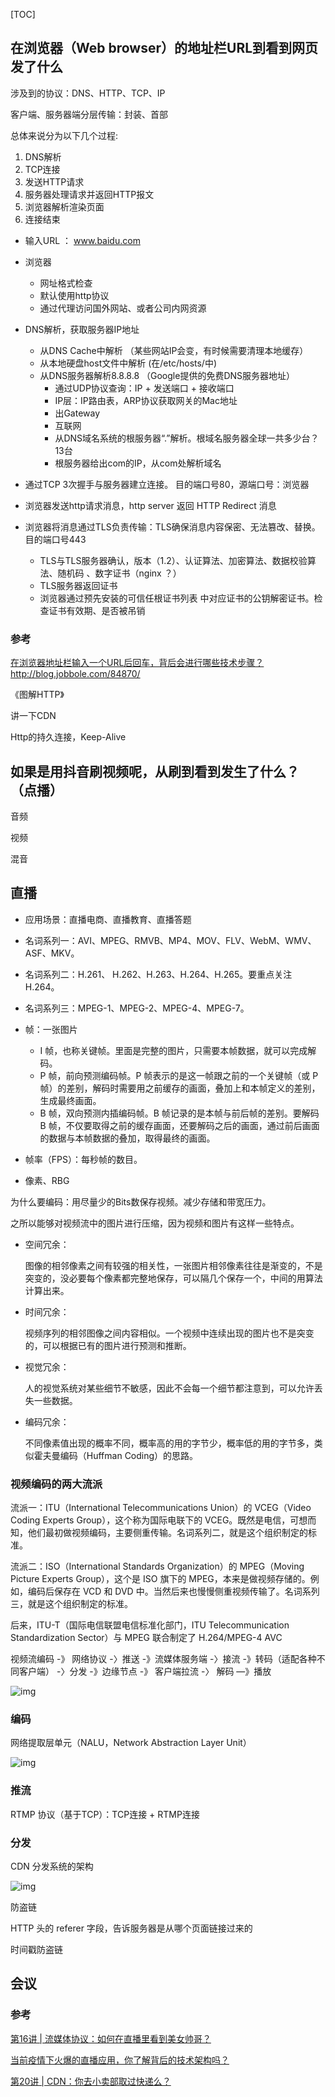 [TOC]



## 在浏览器（Web browser）的地址栏URL到看到网页发了什么

涉及到的协议：DNS、HTTP、TCP、IP

客户端、服务器端分层传输：封装、首部



总体来说分为以下几个过程:

1. DNS解析
2. TCP连接
3. 发送HTTP请求
4. 服务器处理请求并返回HTTP报文
5. 浏览器解析渲染页面
6. 连接结束



- 输入URL ： www.baidu.com

- 浏览器
  - 网址格式检查
  - 默认使用http协议
  - 通过代理访问国外网站、或者公司内网资源
- DNS解析，获取服务器IP地址
  - 从DNS Cache中解析 （某些网站IP会变，有时候需要清理本地缓存）
  - 从本地硬盘host文件中解析 (在/etc/hosts/中)
  - 从DNS服务器解析8.8.8.8 （Google提供的免费DNS服务器地址）
    - 通过UDP协议查询：IP + 发送端口 + 接收端口
    - IP层：IP路由表，ARP协议获取网关的Mac地址
    - 出Gateway
    - 互联网
    - 从DNS域名系统的根服务器“.”解析。根域名服务器全球一共多少台？13台
    - 根服务器给出com的IP，从com处解析域名
- 通过TCP 3次握手与服务器建立连接。 目的端口号80，源端口号：浏览器
- 浏览器发送http请求消息，http server 返回 HTTP Redirect 消息
- 浏览器将消息通过TLS负责传输：TLS确保消息内容保密、无法篡改、替换。目的端口号443
  - TLS与TLS服务器确认，版本（1.2）、认证算法、加密算法、数据校验算法、随机码 、数字证书（nginx ？）
  - TLS服务器返回证书
  - 浏览器通过预先安装的可信任根证书列表 中对应证书的公钥解密证书。检查证书有效期、是否被吊销



### 参考

[在浏览器地址栏输入一个URL后回车，背后会进行哪些技术步骤？](https://www.zhihu.com/question/34873227)
http://blog.jobbole.com/84870/

《图解HTTP》



讲一下CDN

Http的持久连接，Keep-Alive



## 如果是用抖音刷视频呢，从刷到看到发生了什么？  （点播）

音频

视频

混音



## 直播

- 应用场景：直播电商、直播教育、直播答题



- 名词系列一：AVI、MPEG、RMVB、MP4、MOV、FLV、WebM、WMV、ASF、MKV。

- 名词系列二：H.261、 H.262、H.263、H.264、H.265。要重点关注 H.264。

- 名词系列三：MPEG-1、MPEG-2、MPEG-4、MPEG-7。
- 帧：一张图片
  - I 帧，也称关键帧。里面是完整的图片，只需要本帧数据，就可以完成解码。
  - P 帧，前向预测编码帧。P 帧表示的是这一帧跟之前的一个关键帧（或 P 帧）的差别，解码时需要用之前缓存的画面，叠加上和本帧定义的差别，生成最终画面。
  - B 帧，双向预测内插编码帧。B 帧记录的是本帧与前后帧的差别。要解码 B 帧，不仅要取得之前的缓存画面，还要解码之后的画面，通过前后画面的数据与本帧数据的叠加，取得最终的画面。
- 帧率（FPS）：每秒帧的数目。
- 像素、RBG



为什么要编码：用尽量少的Bits数保存视频。减少存储和带宽压力。



之所以能够对视频流中的图片进行压缩，因为视频和图片有这样一些特点。

- 空间冗余：

  图像的相邻像素之间有较强的相关性，一张图片相邻像素往往是渐变的，不是突变的，没必要每个像素都完整地保存，可以隔几个保存一个，中间的用算法计算出来。

- 时间冗余：

  视频序列的相邻图像之间内容相似。一个视频中连续出现的图片也不是突变的，可以根据已有的图片进行预测和推断。

- 视觉冗余：

  人的视觉系统对某些细节不敏感，因此不会每一个细节都注意到，可以允许丢失一些数据。

- 编码冗余：

  不同像素值出现的概率不同，概率高的用的字节少，概率低的用的字节多，类似霍夫曼编码（Huffman Coding）的思路。



### 视频编码的两大流派

流派一：ITU（International Telecommunications Union）的 VCEG（Video Coding Experts Group），这个称为国际电联下的 VCEG。既然是电信，可想而知，他们最初做视频编码，主要侧重传输。名词系列二，就是这个组织制定的标准。

流派二：ISO（International Standards Organization）的 MPEG（Moving Picture Experts Group），这个是 ISO 旗下的 MPEG，本来是做视频存储的。例如，编码后保存在 VCD 和 DVD 中。当然后来也慢慢侧重视频传输了。名词系列三，就是这个组织制定的标准。

后来，ITU-T（国际电信联盟电信标准化部门，ITU Telecommunication Standardization Sector）与 MPEG 联合制定了 H.264/MPEG-4 AVC



视频流编码 -》 网络协议 -〉推送 -》流媒体服务端 -〉接流 -》转码（适配各种不同客户端） -〉分发 -》边缘节点 -》 客户端拉流 -〉 解码 —》播放 

![img](./asset/e4d4b538c434ec0eade37028a34391f8.png)

### 编码

网络提取层单元（NALU，Network Abstraction Layer Unit）

![img](./asset/42dcd0705e3b1bad05d59fd9d6707d60.png)

### 推流

RTMP 协议（基于TCP）：TCP连接 + RTMP连接



### 分发

CDN 分发系统的架构

![img](./asset/d8c77f59d6b7ac894b5192252239cfcc.png)



防盗链

HTTP 头的 referer 字段，告诉服务器是从哪个页面链接过来的

时间戳防盗链



## 会议





### 参考

[第16讲 | 流媒体协议：如何在直播里看到美女帅哥？](https://time.geekbang.org/column/article/9688?utm_source=pinpaizhuanqu&utm_medium=geektime&utm_campaign=guanwang&utm_term=guanwang&utm_content=0511)

[当前疫情下火爆的直播应用，你了解背后的技术架构吗？](https://mp.weixin.qq.com/s/j83tA9T5GmKt9gU8ps-ZGw)

[第20讲 | CDN：你去小卖部取过快递么？](https://time.geekbang.org/column/article/10085?utm_source=pinpaizhuanqu&utm_medium=geektime&utm_campaign=guanwang&utm_term=guanwang&utm_content=0511)





